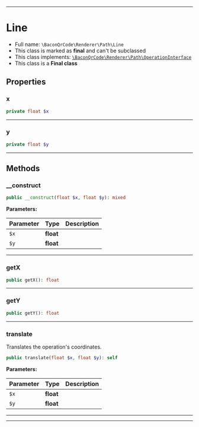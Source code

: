 ***

# Line

* Full name: `\BaconQrCode\Renderer\Path\Line`
* This class is marked as **final** and can't be subclassed
* This class implements:
  [`\BaconQrCode\Renderer\Path\OperationInterface`](./OperationInterface.md)
* This class is a **Final class**

## Properties

### x

```php
private float $x
```

***

### y

```php
private float $y
```

***

## Methods

### __construct

```php
public __construct(float $x, float $y): mixed
```

**Parameters:**

| Parameter | Type | Description |
|-----------|------|-------------|
| `$x` | **float** |  |
| `$y` | **float** |  |

***

### getX

```php
public getX(): float
```

***

### getY

```php
public getY(): float
```

***

### translate

Translates the operation's coordinates.

```php
public translate(float $x, float $y): self
```

**Parameters:**

| Parameter | Type | Description |
|-----------|------|-------------|
| `$x` | **float** |  |
| `$y` | **float** |  |

***


***

